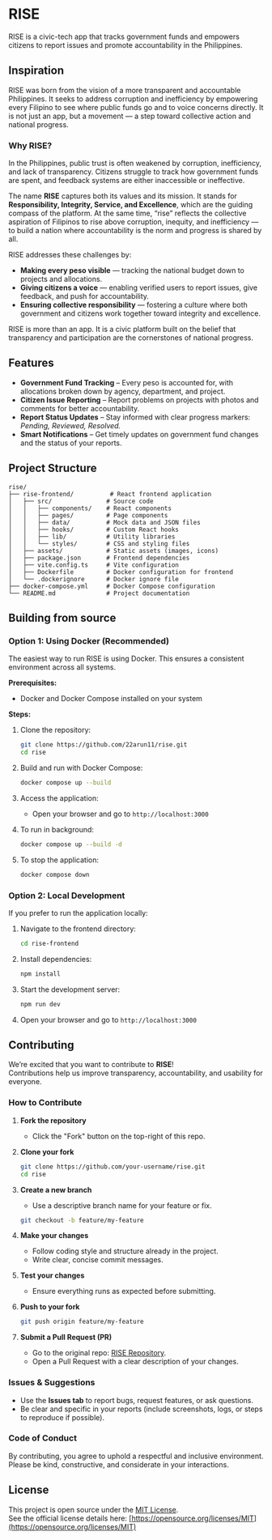 
# RISE
RISE is a civic-tech app that tracks government funds and empowers citizens to report issues and promote accountability in the Philippines.

## Inspiration

RISE was born from the vision of a more transparent and accountable Philippines. It seeks to address corruption and inefficiency by empowering every Filipino to see where public funds go and to voice concerns directly. It is not just an app, but a movement — a step toward collective action and national progress.

### Why RISE?

In the Philippines, public trust is often weakened by corruption, inefficiency, and lack of transparency. Citizens struggle to track how government funds are spent, and feedback systems are either inaccessible or ineffective.

The name **RISE** captures both its values and its mission. It stands for **Responsibility, Integrity, Service, and Excellence**, which are the guiding compass of the platform. At the same time, “rise” reflects the collective aspiration of Filipinos to rise above corruption, inequity, and inefficiency — to build a nation where accountability is the norm and progress is shared by all.

RISE addresses these challenges by:

* **Making every peso visible** — tracking the national budget down to projects and allocations.
* **Giving citizens a voice** — enabling verified users to report issues, give feedback, and push for accountability.
* **Ensuring collective responsibility** — fostering a culture where both government and citizens work together toward integrity and excellence.

RISE is more than an app. It is a civic platform built on the belief that transparency and participation are the cornerstones of national progress.

## Features

- **Government Fund Tracking** – Every peso is accounted for, with allocations broken down by agency, department, and project.  
- **Citizen Issue Reporting** – Report problems on projects with photos and comments for better accountability.  
- **Report Status Updates** – Stay informed with clear progress markers: *Pending, Reviewed, Resolved.*  
- **Smart Notifications** – Get timely updates on government fund changes and the status of your reports.

## Project Structure

```
rise/
├── rise-frontend/          # React frontend application
│   ├── src/               # Source code
│   │   ├── components/    # React components
│   │   ├── pages/         # Page components
│   │   ├── data/          # Mock data and JSON files
│   │   ├── hooks/         # Custom React hooks
│   │   ├── lib/           # Utility libraries
│   │   └── styles/        # CSS and styling files
│   ├── assets/            # Static assets (images, icons)
│   ├── package.json       # Frontend dependencies
│   ├── vite.config.ts     # Vite configuration
│   ├── Dockerfile         # Docker configuration for frontend
│   └── .dockerignore      # Docker ignore file
├── docker-compose.yml     # Docker Compose configuration
└── README.md              # Project documentation
```  

## Building from source

### Option 1: Using Docker (Recommended)

The easiest way to run RISE is using Docker. This ensures a consistent environment across all systems.

**Prerequisites:**
- Docker and Docker Compose installed on your system

**Steps:**
1. Clone the repository:
   ```bash
   git clone https://github.com/22arun11/rise.git
   cd rise
   ```

2. Build and run with Docker Compose:
   ```bash
   docker compose up --build
   ```

3. Access the application:
   - Open your browser and go to `http://localhost:3000`

4. To run in background:
   ```bash
   docker compose up --build -d
   ```

5. To stop the application:
   ```bash
   docker compose down
   ```

### Option 2: Local Development

If you prefer to run the application locally:

1. Navigate to the frontend directory:
   ```bash
   cd rise-frontend
   ```

2. Install dependencies:
   ```bash
   npm install
   ```

3. Start the development server:
   ```bash
   npm run dev
   ```

4. Open your browser and go to `http://localhost:3000`

## Contributing

We’re excited that you want to contribute to **RISE**!  
Contributions help us improve transparency, accountability, and usability for everyone.  

### How to Contribute

1. **Fork the repository**  
   - Click the "Fork" button on the top-right of this repo.  

2. **Clone your fork**  
    ```bash
    git clone https://github.com/your-username/rise.git
    cd rise
    ```

3. **Create a new branch**

   * Use a descriptive branch name for your feature or fix.

   ```bash
   git checkout -b feature/my-feature
   ```

4. **Make your changes**

   * Follow coding style and structure already in the project.
   * Write clear, concise commit messages.

5. **Test your changes**

   * Ensure everything runs as expected before submitting.

6. **Push to your fork**

   ```bash
   git push origin feature/my-feature
   ```

7. **Submit a Pull Request (PR)**

   * Go to the original repo: [RISE Repository](https://github.com/lukexodus/rise).
   * Open a Pull Request with a clear description of your changes.

### Issues & Suggestions

* Use the **Issues tab** to report bugs, request features, or ask questions.
* Be clear and specific in your reports (include screenshots, logs, or steps to reproduce if possible).

### Code of Conduct

By contributing, you agree to uphold a respectful and inclusive environment.
Please be kind, constructive, and considerate in your interactions.

## License

This project is open source under the [MIT License](LICENSE).  
See the official license details here: [https://opensource.org/licenses/MIT](https://opensource.org/licenses/MIT)
